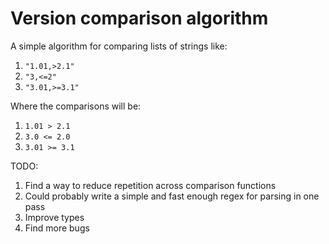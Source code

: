# Version comparison algorithm

A simple algorithm for comparing lists of strings like:

1. `"1.01,>2.1"`
2. `"3,<=2"`
3. `"3.01,>=3.1"`

Where the comparisons will be:

1. `1.01 > 2.1`
2. `3.0 <= 2.0`
3. `3.01 >= 3.1`

TODO:

1. Find a way to reduce repetition across comparison functions
2. Could probably write a simple and fast enough regex for parsing in one pass
3. Improve types
4. Find more bugs
